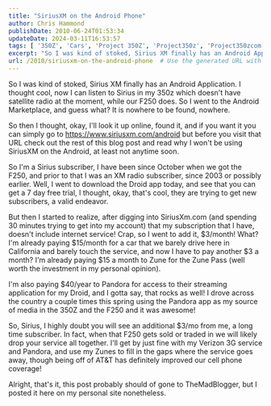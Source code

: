 ```yaml
---
title: "SiriusXM on the Android Phone"
author: Chris Hammond
publishDate: 2010-06-24T01:53:34
updateDate: 2024-03-11T16:53:57
tags: [ '350Z', 'Cars', 'Project 350Z', 'Project350z', 'Project350zcom', 'Radio', 'Satellite', 'Sirius', 'SiriusXM', 'XM' ]
excerpt: "So I was kind of stoked, Sirius XM finally has an Android Application. I thought cool, now I can listen to Sirius in my 350z which doesn't have satellite radio at the moment, while our F250 does. So I went to the Android Marketplace, and guess what? It is nowhere to be found, nowhere.  So then I thought, okay, I'll look it up online, found it, and if you want it you can simply go to https://www.siriusxm.com/android but before you visit that URL check out the rest of this blog post and read why I won't be using SiriusXM on the Android, at least not anytime soon.  So I'm a Sirius subscriber, I have been since October when we got the F250, and prior to that I was an XM radio subscriber, since 2003 or possibly earlier. Well, I went to download the Droid app today, and see that you can get a 7 day free trial, I thought, okay, that's cool, they are trying to get new subscribers, a valid endeavor.  But then I started to realize, after digging into SiriusXm.com (and spending 30 minutes trying to get into my account) that my subscription that I have, doesn't include internet service! Crap, so I went to add it, $3/month! What? I'm already paying $15/month for a car that we barely drive here in California and barely touch the service, and now I have to pay another $3 a month? I'm already paying $15 a month to Zune for the Zune Pass (well worth the investment in my personal opinion).  I'm also paying $40/year to Pandora for access to their streaming application for my Droid, and I gotta say, that rocks as well! I drove across the country a couple times this spring using the Pandora app as my source of media in the 350Z and the F250 and it was awesome!  So, Sirius, I highly doubt you will see an additional $3/mo from me, a long time subscriber. In fact, when that F250 gets sold or traded in we will likely drop your service all together. I'll get by just fine with my Verizon 3G service and Pandora, and use my Zunes to fill in the gaps where the service goes away, though being off of AT&amp;T has definitely improved our cell phone coverage!  Alright, that's it, this post probably should of gone to TheMadBlogger, but I posted it here on my personal site nonetheless. "
url: /2010/siriusxm-on-the-android-phone  # Use the generated URL with year
---
```

<p>So I was kind of stoked, Sirius XM finally has an Android Application. I thought cool, now I can listen to Sirius in my 350z which doesn't have satellite radio at the moment, while our F250 does. So I went to the Android Marketplace, and guess what? It is nowhere to be found, nowhere.</p>  <p>So then I thought, okay, I'll look it up online, found it, and if you want it you can simply go to <a href="https://www.siriusxm.com/android">https://www.siriusxm.com/android</a> but before you visit that URL check out the rest of this blog post and read why I won't be using SiriusXM on the Android, at least not anytime soon.</p>  <p>So I'm a Sirius subscriber, I have been since October when we got the F250, and prior to that I was an XM radio subscriber, since 2003 or possibly earlier. Well, I went to download the Droid app today, and see that you can get a 7 day free trial, I thought, okay, that's cool, they are trying to get new subscribers, a valid endeavor.</p>  <p>But then I started to realize, after digging into SiriusXm.com (and spending 30 minutes trying to get into my account) that my subscription that I have, doesn't include internet service! Crap, so I went to add it, $3/month! What? I'm already paying $15/month for a car that we barely drive here in California and barely touch the service, and now I have to pay another $3 a month? I'm already paying $15 a month to Zune for the Zune Pass (well worth the investment in my personal opinion).</p>  <p>I'm also paying $40/year to Pandora for access to their streaming application for my Droid, and I gotta say, that rocks as well! I drove across the country a couple times this spring using the Pandora app as my source of media in the 350Z and the F250 and it was awesome!</p>  <p>So, Sirius, I highly doubt you will see an additional $3/mo from me, a long time subscriber. In fact, when that F250 gets sold or traded in we will likely drop your service all together. I'll get by just fine with my Verizon 3G service and Pandora, and use my Zunes to fill in the gaps where the service goes away, though being off of AT&amp;T has definitely improved our cell phone coverage!</p>  <p>Alright, that's it, this post probably should of gone to TheMadBlogger, but I posted it here on my personal site nonetheless.</p> 
